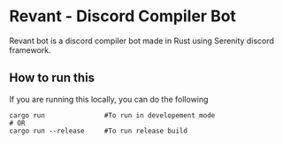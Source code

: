 # Revant - Discord Compiler Bot

Revant bot is a discord compiler bot made in Rust using Serenity discord framework.

## How to run this

If you are running this locally, you can do the following
```
cargo run               #To run in developement mode
# OR
cargo run --release     #To run release build
```
